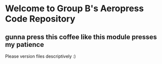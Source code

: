 # Welcome to Group B's Aeropress Code Repository
## gunna press this coffee like this module presses my patience
Please version files descriptively :)

